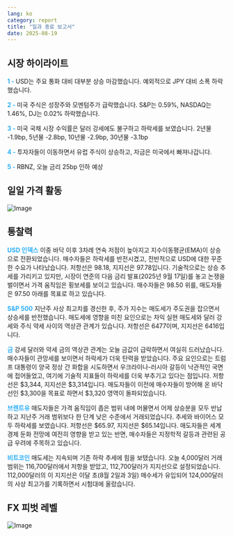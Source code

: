 ```yaml
---
lang: ko
category: report
title: "일과 종료 보고서"
date: 2025-08-19
---
```



<h2>시장 하이라이트</h2>
<strong style="color: #2caef7;">1 - </strong> USD는 주요 통화 대비 대부분 상승 마감했습니다. 예외적으로 JPY 대비 소폭 하락했습니다.

<strong style="color: #2caef7;">2 - </strong> 미국 주식은 성장주와 모멘텀주가 급락했습니다. S&P는 0.59%, NASDAQ는 1.46%, DJ는 0.02% 하락했습니다.


<strong style="color: #2caef7;">3 - </strong> 미국 국채 시장 수익률은 달러 강세에도 불구하고 하락세를 보였습니다. 2년물 -1.9bp, 5년물 -2.8bp, 10년물 -2.9bp, 30년물 -3.1bp

<strong style="color: #2caef7;">4 - </strong> 투자자들이 이동하면서 유럽 주식이 상승하고, 자금은 미국에서 빠져나갑니다.

<strong style="color: #2caef7;">5 - </strong> RBNZ, 오늘 금리 25bp 인하 예상




<h2>일일 가격 활동</h2>
<img src="https://markleighedu.github.io/img/Aug-2025/19-Aug-2025/price.jpg" alt="Image"/>

<h2>통찰력</h2>
<strong style="color: #2caef7;">USD 인덱스</strong> 이중 바닥 이후 3차례 연속 저점이 높아지고 지수이동평균(EMA)이 상승으로 전환되었습니다. 매수자들은 하락세를 반전시켰고, 전반적으로 USD에 대한 꾸준한 수요가 나타났습니다. 저항선은 98.18, 지지선은 97.78입니다. 기술적으로는 상승 추세를 가리키고 있지만, 시장이 연준의 다음 금리 발표(2025년 9월 17일)를 놓고 논쟁을 벌이면서 가격 움직임은 횡보세를 보이고 있습니다. 매수자들은 98.50 위를, 매도자들은 97.50 아래를 목표로 하고 있습니다.

<strong style="color: #2caef7;">S&P 500</strong> 지난주 사상 최고치를 경신한 후, 주가 지수는 매도세가 주도권을 잡으면서 상승세를 반전했습니다. 매도세에 영향을 미친 요인으로는 차익 실현 매도세와 달러 강세와 주식 약세 사이의 역상관 관계가 있습니다. 저항선은 6477이며, 지지선은 6416입니다.

<strong style="color: #2caef7;">금</strong> 강세 달러와 약세 금의 역상관 관계는 오늘 금값이 급락하면서 여실히 드러났습니다. 매수자들이 관망세를 보이면서 하락세가 더욱 탄력을 받았습니다. 주요 요인으로는 트럼프 대통령이 양국 정상 간 화합을 시도하면서 우크라이나-러시아 갈등이 낙관적인 국면에 접어들었고, 여기에 기술적 지표들이 하락세를 더욱 부추기고 있다는 점입니다. 저항선은 $3,344, 지지선은 $3,314입니다. 매도자들이 이전에 매수자들이 방어해 온 바닥선인 $3,300을 목표로 하면서 $3,320 영역이 돌파되었습니다.

<strong style="color: #2caef7;">브렌트유</strong> 매도자들은 가격 움직임이 좁은 범위 내에 머물면서 어제 상승분을 모두 반납하고 지난주 거래 범위보다 한 단계 낮은 수준에서 거래되었습니다. 추세와 바이어스 모두 하락세를 보였습니다. 저항선은 $65.97, 지지선은 $65.14입니다. 매도자들은 세계 경제 둔화 전망에 여전히 영향을 받고 있는 반면, 매수자들은 지정학적 갈등과 관련된 공급 우려에 주목하고 있습니다.

<strong style="color: #2caef7;">비트코인</strong> 매도세는 지속되며 기존 하락 추세에 힘을 보탰습니다. 오늘 4,000달러 거래 범위는 116,700달러에서 저항을 받았고, 112,700달러가 지지선으로 설정되었습니다. 112,000달러의 이 지지선은 이달 초(8월 2일과 3일) 매수세가 유입되어 124,000달러의 사상 최고가를 기록하면서 시험대에 올랐습니다.



<h2>FX 피벗 레벨</h2>
<img src="https://markleighedu.github.io/img/Aug-2025/19-Aug-2025/pivot.jpg" alt="Image"/>
